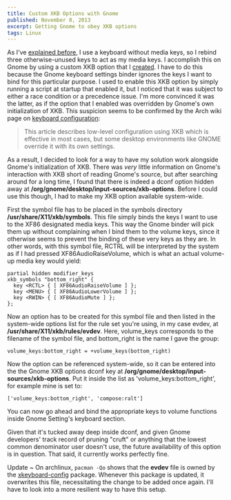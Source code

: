 ```yaml
---
title: Custom XKB Options with Gnome
published: November 8, 2013
excerpt: Getting Gnome to obey XKB options
tags: Linux
---
```


As I've [explained before](/posts/xmonad-ignores-bindings/#media-keys), I use a keyboard without media keys, so I rebind three otherwise-unused keys to act as my media keys. I accomplish this on Gnome by using a custom XKB option that I [created](/posts/xmonad-ignores-bindings/#workaround). I have to do this because the Gnome keyboard settings binder ignores the keys I want to bind for this particular purpose. I used to enable this XKB option by simply running a script at startup that enabled it, but I noticed that it was subject to either a race condition or a precedence issue. I'm more convinced it was the latter, as if the option that I enabled was overridden by Gnome's own initialization of XKB. This suspicion seems to be confirmed by the Arch wiki page on [keyboard configuration](https://wiki.archlinux.org/index.php/Keyboard_Configuration_in_Xorg):

> This article describes low-level configuration using XKB which is effective in most cases, but some desktop environments like GNOME override it with its own settings.

As a result, I decided to look for a way to have my solution work alongside Gnome's initialization of XKB. There was _very_ little information on Gnome's interaction with XKB short of reading Gnome's source, but after searching around for a long time, I found that there is indeed a dconf option hidden away at **/org/gnome/desktop/input-sources/xkb-options**. Before I could use this though, I had to make my XKB option available system-wide.

First the symbol file has to be placed in the symbols directory **/usr/share/X11/xkb/symbols**. This file simply binds the keys I want to use to the XF86 designated media keys. This way the Gnome binder will pick them up without complaining when I bind them to the volume keys, since it otherwise seems to prevent the binding of these very keys as they are. In other words, with this symbol file, RCTRL will be interpreted by the system as if I had pressed XF86AudioRaiseVolume, which is what an actual volume-up media key would yield:

```
partial hidden modifier_keys
xkb_symbols "bottom_right" {
  key <RCTL> { [ XF86AudioRaiseVolume ] };
  key <MENU> { [ XF86AudioLowerVolume ] };
  key <RWIN> { [ XF86AudioMute ] };
};
```

Now an option has to be created for this symbol file and then listed in the system-wide options list for the rule set you're using, in my case evdev, at **/usr/share/X11/xkb/rules/evdev**. Here, volume\_keys corresponds to the filename of the symbol file, and bottom\_right is the name I gave the group:

```
volume_keys:bottom_right = +volume_keys(bottom_right)
```

Now the option can be referenced system-wide, so it can be entered into the the Gnome XKB options dconf key at **/org/gnome/desktop/input-sources/xkb-options**. Put it inside the list as 'volume\_keys:bottom_right', for example mine is set to:

```
['volume_keys:bottom_right', 'compose:ralt']
```

You can now go ahead and bind the appropriate keys to volume functions inside Gnome Setting's keyboard section.

Given that it's tucked away deep inside dconf, and given Gnome developers' track record of pruning "cruft" or anything that the lowest common denominator user doesn't use, the future availability of this option is in question. That said, it currently works perfectly fine.

Update
  ~ On archlinux, `pacman -Qo` shows that the **evdev** file is owned by the [xkeyboard-config] package. Whenever this package is updated, it overwrites this file, necessitating the change to be added once again. I'll have to look into a more resilient way to have this setup.

[xkeyboard-config]: https://www.archlinux.org/packages/extra/any/xkeyboard-config/
